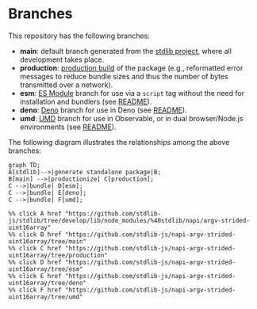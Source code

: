 <!--

@license Apache-2.0

Copyright (c) 2022 The Stdlib Authors.

Licensed under the Apache License, Version 2.0 (the "License");
you may not use this file except in compliance with the License.
You may obtain a copy of the License at

    http://www.apache.org/licenses/LICENSE-2.0

Unless required by applicable law or agreed to in writing, software
distributed under the License is distributed on an "AS IS" BASIS,
WITHOUT WARRANTIES OR CONDITIONS OF ANY KIND, either express or implied.
See the License for the specific language governing permissions and
limitations under the License.

-->

# Branches

This repository has the following branches:

-   **main**: default branch generated from the [stdlib project][stdlib-url], where all development takes place.
-   **production**: [production build][production-url] of the package (e.g., reformatted error messages to reduce bundle sizes and thus the number of bytes transmitted over a network).
-   **esm**: [ES Module][esm-url] branch for use via a `script` tag without the need for installation and bundlers (see [README][esm-readme]).
-   **deno**: [Deno][deno-url] branch for use in Deno (see [README][deno-readme]).
-   **umd**: [UMD][umd-url] branch for use in Observable, or in dual browser/Node.js environments (see [README][umd-readme]).

The following diagram illustrates the relationships among the above branches:

```mermaid
graph TD;
A[stdlib]-->|generate standalone package|B;
B[main] -->|productionize| C[production];
C -->|bundle| D[esm];
C -->|bundle| E[deno];
C -->|bundle| F[umd];

%% click A href "https://github.com/stdlib-js/stdlib/tree/develop/lib/node_modules/%40stdlib/napi/argv-strided-uint16array"
%% click B href "https://github.com/stdlib-js/napi-argv-strided-uint16array/tree/main"
%% click C href "https://github.com/stdlib-js/napi-argv-strided-uint16array/tree/production"
%% click D href "https://github.com/stdlib-js/napi-argv-strided-uint16array/tree/esm"
%% click E href "https://github.com/stdlib-js/napi-argv-strided-uint16array/tree/deno"
%% click F href "https://github.com/stdlib-js/napi-argv-strided-uint16array/tree/umd"
```

[stdlib-url]: https://github.com/stdlib-js/stdlib/tree/develop/lib/node_modules/%40stdlib/napi/argv-strided-uint16array
[production-url]: https://github.com/stdlib-js/napi-argv-strided-uint16array/tree/production
[deno-url]: https://github.com/stdlib-js/napi-argv-strided-uint16array/tree/deno
[deno-readme]: https://github.com/stdlib-js/napi-argv-strided-uint16array/blob/deno/README.md
[umd-url]: https://github.com/stdlib-js/napi-argv-strided-uint16array/tree/umd
[umd-readme]: https://github.com/stdlib-js/napi-argv-strided-uint16array/blob/umd/README.md
[esm-url]: https://github.com/stdlib-js/napi-argv-strided-uint16array/tree/esm
[esm-readme]: https://github.com/stdlib-js/napi-argv-strided-uint16array/blob/esm/README.md